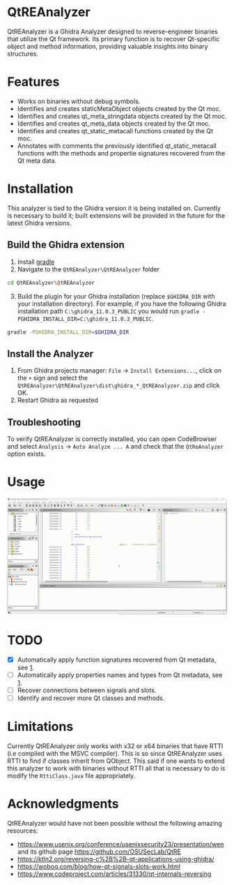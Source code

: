 # QtREAnalyzer

QtREAnalyzer is a Ghidra Analyzer designed to reverse-engineer binaries that utilize the Qt framework. Its primary function is to recover Qt-specific object and method information, providing valuable insights into binary structures.

# Features

- Works on binaries without debug symbols.
- Identifies and creates staticMetaObject objects created by  the Qt moc.
- Identifies and creates qt_meta_stringdata objects created by the Qt moc.
- Identifies and creates qt_meta_data objects created by the Qt moc.
- Identifies and creates qt_static_metacall functions created by the Qt moc.
- Annotates with comments the previously identified qt_static_metacall functions with the methods and propertie signatures recovered from the Qt meta data. 


# Installation

This analyzer is tied to the Ghidra version it is being installed on. Currently is necessary to build it;
built extensions will be provided in the future for the latest Ghidra versions. 

## Build the Ghidra extension

1. Install [gradle](https://docs.gradle.org/current/userguide/installation.html#ex-installing-manually)
2. Navigate to the `QtREAnalyzer\QtREAnalyzer` folder

```bash
cd QtREAnalyzer\QtREAnalyzer
```
 
3. Build the plugin for your Ghidra installation (replace `$GHIDRA_DIR` with your installation directory).
For example, if you have the following Ghidra installation path `C:\ghidra_11.0.3_PUBLIC` you would run 
``gradle -PGHIDRA_INSTALL_DIR=C:\ghidra_11.0.3_PUBLIC``. 

```bash
gradle -PGHIDRA_INSTALL_DIR=$GHIDRA_DIR
```

## Install the Analyzer

1. From Ghidra projects manager: ``File`` -> ``Install Extensions...``, click on the
   `+` sign and select the `QtREAnalyzer\QtREAnalyzer\dist\ghidra_*_QtREAnalyzer.zip` and click OK.
2. Restart Ghidra as requested

## Troubleshooting
To verify QtREAnalyzer is correctly installed, you can open CodeBrowser and select
``Analysis`` -> ``Auto Analyze ... A`` and check that the `QtReAnalyzer` option
exists.

# Usage
![QtREAnalyzer Usage](/docs/QtREAnalyzer_usage.gif)

# TODO
- [x] Automatically apply function signatures recovered from Qt metadata, see [1](https://www.usenix.org/conference/usenixsecurity23/presentation/wen).
- [ ] Automatically apply properties names and types from Qt metadata, see [1](https://www.usenix.org/conference/usenixsecurity23/presentation/wen).
- [ ] Recover connections between signals and slots.
- [ ] Identify and recover more Qt classes and methods.

# Limitations

Currently QtREAnalyzer only works with x32 or x64 binaries that have RTTI (i.e compiled with the MSVC compiler). This is so since QtREAnalyzer uses RTTI to find if classes inherit from QObject. This said if one wants to extend this analyzer to work with binaries without RTTI all that is necessary to do is modify the ``RttiClass.java`` file appropriately.

# Acknowledgments

QtREAnalyzer would have not been possible without the following amazing resources:

- https://www.usenix.org/conference/usenixsecurity23/presentation/wen and its github page https://github.com/OSUSecLab/QtRE
- https://ktln2.org/reversing-c%2B%2B-qt-applications-using-ghidra/
- https://woboq.com/blog/how-qt-signals-slots-work.html
- https://www.codeproject.com/articles/31330/qt-internals-reversing
